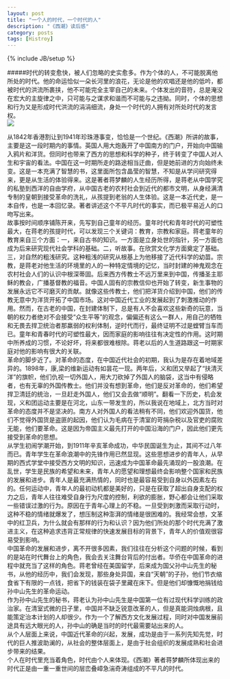 ```yaml
---
layout: post
title: "一个人的时代，一个时代的人"
description: "《西潮》读后感"
category: posts
tags: [Histroy]
---
```

{% include JB/setup %}

#####时代的转变愈快，被人们忽略的史实愈多。作为个体的人，不可能脱离他所处的时代。他的命运恰似一朵长河里的浪花，无论是他的欢唱还是他的低吟，都被时代的洪流所裹挟，他不可能完全主宰自己的未来。个体发出的音符，总是淹没在宏大的主旋律之中，只可能与之谋求和谐而不可能与之违拗。同时，个体的思想和行为又是形成时代洪流的涓涓细流，身处一个时代的人拥有对所处时代的发言权。  
![](http://img3.douban.com/lpic/s3050915.jpg)  
<!--break--> 
从1842年香港割让到1941年珍珠港事变，恰恰是一个世纪。《西潮》所讲的故事，主要是这一段时期内的事情。英国人用大炮轰开了中国南方的门户，开始向中国输入鸦片和洋货。但同时也带来了西方的思想和科学的种子，终于转变了中国人对人生和宇宙的看法。中国在这一时期所走的路途相当迂曲，但是她前进的方向始终未变。这是一本充满了智慧的书，这里面所包含晶莹的智慧，不知是从学问研究得来，更是从生活的体验得来。这是著者蒋梦麟的人生经历所得，是蒋老从中国学究的私塾到西洋的自由学府，从中国古老的农村社会到近代的都市文明，从身经满清专制的皇朝到接受革命的洗礼，从孩提到老翁的人生体验。这是一本近代史，是一本自传，也是一本回忆录。著者讲述这个不平凡时代的事实，而已极平易近人的口吻写出来。  
故事按时间顺序铺陈开来，先写到自己童年的经历。童年时代和青年时代的可塑性最大，在蒋老的孩提时代，可以发现三个关键词：教育，宗教和家庭。蒋老童年的教育来自三个方面：一，来自古书的知识。一方面是立身处世的指针，另一方面也成为后来研究现代社会学科的基础。二，听故事。在欣赏文化学方面奠定了基础。三，对自然的粗浅研究。这种粗浅的研究从根基上为他移接了近代科学的幼苗。宗教，是蒋老对他生活的环境里的人的一种特定情境的记忆，当时封建的神鬼观念在农村社会人们的认识中根深蒂固。后来西方传教士不远万里来到中国，传播圣主耶稣的教会，广播基督教的福音。中国人固有的宗教信仰也开始了转变，新生事物的发展永远它不可磨灭的贡献。就像这些传教士，他们把洋货介绍到中国，他们的传教无意中为洋货开拓了中国市场。这对中国近代工业的发展起到了刺激推动的作用。然而，在古老的中国，在封建体制下，总是有人不会喜欢这些新奇的玩意，当朝的权力者绝对不会接受“众生平等”的观念，偏偏还有这么一群人，用自己的牺牲和无畏去捍卫统治者那羸弱的权利体制，逆时代而行，最终证明不过是螳臂当车而已。童年和青春时代的可塑性最大，因而家庭的影响往往有决定性的作用。这时期中所养成的习惯，不论好坏，将来都很难根除。蒋老以后的人生道路跟这一时期家庭对他的影响有很大的关联。  
革命的脚步近了。对革命的态度，在中国近代社会的初期，我认为是存在着地域差异的。1898年，康,梁的维新运动有如昙花一现。两年后，义和团又举起了“扶清灭洋”的旗帜，他们仇视一切外国人，用大刀砍掉了外国人的脑袋，这当中有侵略者，也有无辜的外国传教士。他们并没有想到革命，他们是反对革命的，他们希望捍卫清廷的统治，一旦赶走外国人，他们又会去做“顺明”。翻看一下历史，机会发现，义和团运动主要是在河北，山东一带发生的，所以我说在地域上，北方当时对革命的态度并不是坚决的。南方人对外国人的看法稍有不同，他们欢迎外国货，他们不觉得外国货是盗匪的起因，他们认为毛病在于清室的苛捐杂税以及官吏的腐败无能，他们要革命。这是因为帝国主义最先打开的中国沿海的门户，因此他们更先接受到革命的思想。  
从学生初闹学潮开始，到1911年辛亥革命成功，中华民国诞生为止，其间不过八年而已。青年学生在革命浪潮中的先锋作用已然显现。这些思想进步的青年人，从早期的西式学堂中接受西方文明的知识，迅速成为中国革命最先涌现的一股浪潮。在乱世，学生是民族的希望和未来，青年人的愿望和理想最终会影响整个国家和民族的发展和进步。青年人是最充满热情的，同时也是最容易受到自身以外因素左右的。任何运动中，青年人的最初动机都是美好的，只是在获取了超出自身支配的权力之后，青年人往往难受自身行为尺度的控制，利欲的膨胀，野心都会让他们采取一些错误过激的行为。原因在于青年心理上的不稳。一旦受到刺激而采取行动时，这种不稳的情绪就爆发了，想压制这种澎湃的情绪是很困难的。我经常会想，文革中的红卫兵，为什么就会有那样的行为和认识？因为他们所处的那个时代充满了激进主义，在这种追求违背正常规律的快速发展目标的背景下，青年人的价值观很容易受到影响。  
中国革命的发展和进步，离不开很多因素，我们往往在分析这个问题的时候，看到的是站在时代舞台上的角色，我会去关注舞台背后的付出者。华侨在中国革命的进程中就充当了这样的角色。蒋老曾经在美国留学，后来成为国父孙中山先生的秘书，从他的经历中，我们会发现，那些身处异国，来自“天朝”的子孙，他们节衣缩食省下有限的一点钱，把省下的钱装在袋子里藏在床下。但是他们却慷慨地捐钱给孙中山先生的革命运动。  
作为孙中山先生的秘书，蒋老认为孙中山先生是中国第一位有过现代科学训练的政治家。在清室式微的日子里，中国并不缺乏锐意改革的人，但是真能洞烛病根，且能策定治本计划的人却很少。作为一个了解西方文化发展过程，同时对中国发展前途具有远大眼光的人，孙中山的确是当时的时代最需要站出来的人。  
从个人层面上来说，中国近代革命的兴起，发展，成功是由于一系列先知先觉，时代的巨人推波助澜的，从社会的整体层面上，是由于社会组织的发展成熟和社会进步带来的结果。  
个人在时代里充当着角色，时代由个人来体现。《西潮》著者蒋梦麟所体现出来的时代正是由一重一重世间的层峦叠嶂急湍奇涛组成的不平凡的时代。  